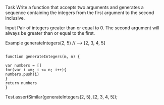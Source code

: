 
Task
Write a function that accepts two arguments and generates a sequence containing the integers from the first argument to the second inclusive.

Input
Pair of integers greater than or equal to 0. The second argument will always be greater than or equal to the first.

Example
generateIntegers(2, 5) // --> [2, 3, 4, 5]

```

function generateIntegers(m, n) {

var numbers = []
for(var i =m; i <= n; i++){
numbers.push(i)
}
return numbers
}
```

Test.assertSimilar(generateIntegers(2, 5), [2, 3, 4, 5]);
